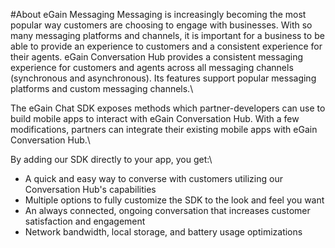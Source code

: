 #About eGain Messaging
Messaging is increasingly becoming the most popular way customers are choosing to engage with businesses. With so many messaging platforms and channels, it is important for a business to be able to provide an experience to customers and a consistent experience for their agents. eGain Conversation Hub provides a consistent messaging experience for customers and agents across all messaging channels (synchronous and asynchronous). Its features support popular messaging platforms and custom messaging channels.\

The eGain Chat SDK exposes methods which partner-developers can use to build mobile apps to interact with eGain Conversation Hub. With a few modifications, partners can integrate their existing mobile apps with eGain Conversation Hub.\

By adding our SDK directly to your app, you get:\

- A quick and easy way to converse with customers utilizing our Conversation Hub's capabilities
- Multiple options to fully customize the SDK to the look and feel you want
- An always connected, ongoing conversation that increases customer satisfaction and engagement
- Network bandwidth, local storage, and battery usage optimizations
